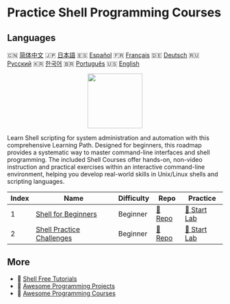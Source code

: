 # Practice Shell Programming Courses

## Languages

🇨🇳 [简体中文](README_zh.md) 🇯🇵 [日本語](README_ja.md) 🇪🇸 [Español](README_es.md) 🇫🇷 [Français](README_fr.md) 🇩🇪 [Deutsch](README_de.md) 🇷🇺 [Русский](README_ru.md) 🇰🇷 [한국어](README_ko.md) 🇧🇷 [Português](README_pt.md) 🇺🇸 [English](README.md) 

<div align="center">
<img width="128px" src="https://file.labex.io/path/FaVTnI4iqZP0.png">
</div>

Learn Shell scripting for system administration and automation with this comprehensive Learning Path. Designed for beginners, this roadmap provides a systematic way to master command-line interfaces and shell programming. The included Shell Courses offer hands-on, non-video instruction and practical exercises within an interactive command-line environment, helping you develop real-world skills in Unix/Linux shells and scripting languages.

|   Index | Name                                                                            | Difficulty   | Repo                                                               | Practice                                                           |
|---------|---------------------------------------------------------------------------------|--------------|--------------------------------------------------------------------|--------------------------------------------------------------------|
|       1 | [Shell for Beginners](https://labex.io/courses/shell-for-beginners)             | Beginner     | [🔗 Repo](https://github.com/labex-labs/shell-for-beginners)       | [🚀 Start Lab](https://labex.io/courses/shell-for-beginners)       |
|       2 | [Shell Practice Challenges](https://labex.io/courses/shell-practice-challenges) | Beginner     | [🔗 Repo](https://github.com/labex-labs/shell-practice-challenges) | [🚀 Start Lab](https://labex.io/courses/shell-practice-challenges) |

## More

- 🔗 [Shell Free Tutorials](https://github.com/labex-labs/shell-free-tutorials)
- 🔗 [Awesome Programming Projects](https://github.com/labex-labs/awesome-programming-projects)
- 🔗 [Awesome Programming Courses](https://github.com/labex-labs/awesome-programming-courses)

